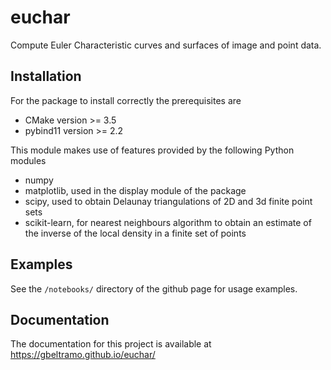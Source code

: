 # euchar

Compute Euler Characteristic curves and surfaces of image and point data.

## Installation

For the package to install correctly the prerequisites are

- CMake version >= 3.5
- pybind11 version >= 2.2

This module makes use of features provided by the following Python modules

- numpy
- matplotlib, used in the display module of the package
- scipy, used to obtain Delaunay triangulations of 2D and 3d finite point sets
- scikit-learn, for nearest neighbours algorithm to obtain an estimate of the inverse of the local density in a finite set of points


## Examples

See the `/notebooks/` directory of the github page for usage examples.


## Documentation

The documentation for this project is available at https://gbeltramo.github.io/euchar/